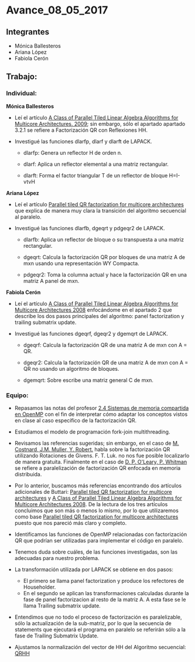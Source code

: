 Avance\_08\_05\_2017
================

Integrantes
-----------

-   Mónica Ballesteros
-   Ariana López
-   Fabiola Cerón

Trabajo:
--------

### Individual:

**Mónica Ballesteros**
* Leí el artículo [A Class of Parallel Tiled Linear Algebra Algorithms for Multicore Architectures. 2009](http://www.netlib.org/utk/people/JackDongarra/PAPERS/206_2009_A%20Class-of-Parallel-Tiled-Linear-Algebra-Algorithms-for-Multicore-Architectures.pdf); sin embargo, sólo el apartado apartado 3.2.1 se refiere a Factorización QR con Reflexiones HH.

* Investigué las funciones dlarfp, dlarf y dlarft de LAPACK. 

	+ dlarfp: Genera un reflector H de orden n.

	+ dlarf: Aplica un reflector elemental a una matriz rectangular.

	+ dlarft: Forma el factor triangular T de un reflector de bloque H=I-vtvH

**Ariana López**
* Leí el artículo [Parallel tiled QR factorization for multicore architectures](https://drive.google.com/file/d/0BxMtevFKwTW_OW5wZVF5dFdiV2c/view?usp=sharing) que explica de manera muy clara la transición del algoritmo secuencial al paralelo.

* Investigué las funciones dlarfb, dgeqrt y pdgeqr2 de LAPACK.

	+ dlarfb: Aplica un reflector de bloque o su transpuesta a una matriz rectangular.

	+ dgeqrt: Calcula la factorización QR por bloques de una matriz A de mxn usando una representación WY Compacta.

	+ pdgeqr2: Toma la columna actual y hace la factorización QR en una matriz A panel de mxn.

**Fabiola Cerón**

* Leí el artículo [A Class of Parallel Tiled Linear Algebra Algorithms for Multicore Architectures 2008](https://drive.google.com/file/d/0BxMtevFKwTW_b0UwVDh6bGx4Y3c/view?usp=sharing) enfocándome en el apartado 2 que describe los dos pasos principales del algoritmo: panel factorization y trailing submatrix update.

* Investigué las funciones dgeqrf, dgeqr2 y dgemqrt de LAPACK.

	+ dgeqrf: Calcula la factorización QR de una matriz A de mxn con A = QR.

	+ dgeqr2: Calcula la factorización QR de una matriz A de mxn con A = QR no usando un algoritmo de bloques.

	+ dgemqrt: Sobre escribe una matriz general C de mxn.

### Equipo:

* Repasamos las notas del profesor [2.4 Sistemas de memoria compartida en OpenMP](https://www.dropbox.com/s/vcxbrqkk6x946d7/2.4.Sistemas_de_memoria_compartida_openMP.pdf?dl=0) con el fin de interpretar cómo adaptar los conceptos vistos en clase al caso específico de la factorización QR.

* Estudiamos el modelo de programación fork-join multithreading.

* Revisamos las referencias sugeridas; sin embargo, en el caso de [M. Costnard, J.M. Muller, Y. Robert.](https://drive.google.com/file/d/0BxMtevFKwTW_UjA5UFdFVmd1S00/view?usp=sharing) habla sobre la factorización QR utilizando Rotaciones de Givens.  F. T. Luk. no nos fue posible localizarlo de manera gratuita.  Finalmente en el caso de [D. P. O'Leary, P. Whitman](https://www.researchgate.net/publication/222459558_Parallel_QR_factorization_by_Householder_and_modified_Gram-Schmidt_algorithms) se refiere a paralelización de factorización QR enfocada en memoria distribuida.

* Por lo anterior, buscamos más referencias encontrando dos artículos adicionales de Buttari: [Parallel tiled QR factorization for multicore architectures](https://drive.google.com/file/d/0BxMtevFKwTW_OW5wZVF5dFdiV2c/view?usp=sharing) y [A Class of Parallel Tiled Linear Algebra Algorithms for Multicore Architectures 2008](https://drive.google.com/file/d/0BxMtevFKwTW_b0UwVDh6bGx4Y3c/view?usp=sharing).  De la lectura de los tres artículos concluimos que son más o menos lo mismo, por lo que utilizaremos como base [Parallel tiled QR factorization for multicore architectures](https://drive.google.com/file/d/0BxMtevFKwTW_OW5wZVF5dFdiV2c/view?usp=sharing) puesto que nos pareció más claro y completo.

* Identificamos las funciones de OpenMP relacionadas con factorización QR que podrían ser utilizadas para implementar el código en paralelo.

* Tenemos duda sobre cuáles, de las funciones investigadas, son las adecuadas para nuestro problema.

* La transformación utilizada por LAPACK se obtiene en dos pasos: 

	+ El primero se llama panel factorization y produce los refectores de Householder.
	+ En el segundo se aplican las transformaciones calculadas durante la fase de panel factorizacion al resto de la matriz A.  A esta fase se le llama Trailing submatrix update.

* Entendimos que no todo el proceso de factorización es paralelizable, sólo la actualización de la sub-matriz, por lo que la secuencia de statements que ejecutará el programa en paralelo se referirán sólo a la fase de Trailing Submatrix Update.

* Ajustamos la normalización del vector de HH del Algoritmo secuencial: [QRHH](QRHH3.c)